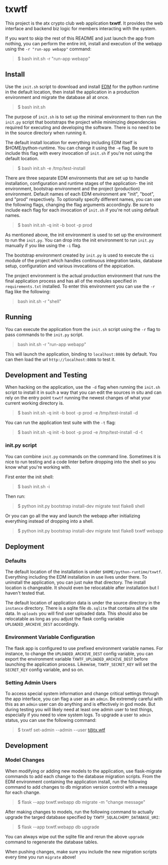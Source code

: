 # txwtf
This project is the atx crypto club web application **txwtf**. It provides the web interface and backend biz logic for members interacting with the system.

If you want to skip the rest of this README and just launch the app from nothing, you can perform the entire init, install and execution of the webapp using the `-r "run-app webapp"` command:
> $ bash init.sh -r "run-app webapp"

## Install

Use the `init.sh` script to download and install [EDM](https://www.enthought.com/edm/) for the python runtime in the default location, then install the application in a production environment and migrate the database all at once.
> $ bash init.sh

The purpose of `init.sh` is to set up the minimal environment to then run the `init.py` script that bootstraps the project while minimizing dependencies required for executing and developing the software. There is no need to be in the source directory when running it.

The default install location for everything including EDM itself is $HOME/python-runtime. You can change it using the `-e` flag. Be sure to include this flag with every invocation of `init.sh` if you're not using the default location.
> $ bash init.sh -e /tmp/test-install

There are three separate EDM environments that are set up to handle installation, configuration and runtime stages of the application- the init environment, bootstrap environment and the project (production) environment. Default names of each EDM environment are "init", "boot", and "prod" respectively. To optionally specify different names, you can use the following flags, changing the flag arguments accordingly. Be sure to include each flag for each invocation of `init.sh` if you're not using default names.
> $ bash init.sh -q init -b boot -p prod

As mentioned above, the init environment is used to set up the environment to run the `init.py`. You can drop into the init environment to run `init.py` manually if you like using the `-i` flag.

The bootstrap environment created by `init.py` is used to execute the `ci` module of the project which handles continuous integration tasks, database setup, configuration and various invocations of the appication.

The project environment is the actual production environment that runs the final application process and has all of the modules specified in `requirements.txt` installed. To enter this environment you can use the `-r` flag like the following:
> bash init.sh -r "shell"

## Running

You can execute the application from the `init.sh` script using the `-r` flag to pass commands to the `init.py` script.
> bash init.sh -r "run-app webapp"

This will launch the application, binding to `localhost:8086` by default. You can then load the url `http://localhost:8086` to test it.

## Development and Testing

When hacking on the application, use the `-d` flag when running the `init.sh` script to install it in such a way that you can edit the sources in situ and can rely on the entry point `txwtf` running the newest changes of what your current working directory is.
> $ bash init.sh -q init -b boot -p prod -e /tmp/test-install -d

You can run the application test suite with the `-t` flag:
> $ bash init.sh -q init -b boot -p prod -e /tmp/test-install -d -t

### init.py script

You can combine `init.py` commands on the command line. Sometimes it is nice to run testing and a code linter before dropping into the shell so you know what you're working with.

First enter the init shell:
> $ bash init.sh -i

Then run:
> $ python init.py bootstrap install-dev migrate test flake8 shell

Or you can go all the way and launch the webapp after initializing everything instead of dropping into a shell.
> $ python init.py bootstrap install-dev migrate test flake8 txwtf webapp

## Deployment

### Defaults
The default location of the installation is under `$HOME/python-runtime/txwtf`. Everything including the EDM installation in use lives under there. To uninstall the application, you can just nuke that directory. The install location is changeable. It should even be relocatable after installation but I haven't tested that.

The default location of application data is under the source directory in the `instance` directory. There is a sqlite file `db.sqlite` that contains all the site data. In `uploads` you will find user uploaded data. This should also be relocatable as long as you adjust the flask config variable `UPLOADED_ARCHIVE_DEST` accordingly.

### Environment Variable Configuration
The flask app is configured to use prefixed environment variable names. For instance, to change the `UPLOADED_ARCHIVE_DEST` config variable, you can export the environment variable `TXWTF_UPLOADED_ARCHIVE_DEST` before launching the application process. Likewise, `TXWTF_SECRET_KEY` will set the `SECRET_KEY` config variable, and so on.

### Setting Admin Users
To access special system information and change critical settings through the app interface, you can flag a user as an `admin`. Be extremely careful with this as an `admin` user can do anything and is effectively in god mode. But during testing you will likely need at least one admin user to test things, especially if you need to view system logs. To upgrade a user to `admin` status, you can use the following command:
> $ txwtf set-admin --admin --user t@tx.wtf

## Development

### Model Changes
When modifying or adding new models to the application, use flask-migrate commands to add each change to the database migration scripts. From the EDM environment containing the application install, run the following command to add changes to db migration version control with a message for each change.
> $ flask --app txwtf.webapp db migrate -m "change message"

After making changes to models, run the following command to actually upgrade the targed database specified by `TXWTF_SQLALCHEMY_DATABASE_URI`:
> $ flask --app txwtf.webapp db upgrade

You can always wipe out the sqlite file and rerun the above `upgrade` command to regenerate the database tables.

When pushing changes, make sure you include the new migration scripts every time you run `migrate` above!
